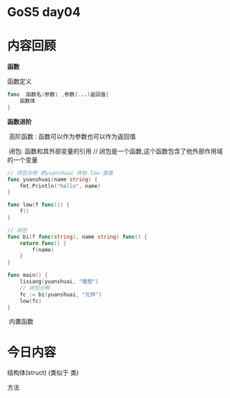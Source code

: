 # GoS5 day04

# 内容回顾

**函数**

函数定义

```go
func  函数名(参数1 ,参数2...)返回值{
	函数体
}
```



**函数进阶**

​	高阶函数 : 函数可以作为参数也可以作为返回值

​	闭包:  函数和其外部变量的引用  // 闭包是一个函数,这个函数包含了他外部作用域的一个变量

```go
// 闭包示例 把yuanshuai 传到 low 里面
func yuanshuai(name string) {
	fmt.Println("hello", name)
}

func low(f func()) {
	f()
}

// 闭包
func bi(f func(string), name string) func() {
	return func() {
		f(name)
	}
}

func main() {
	lixiang(yuanshuai, "理想")
	// 闭包示例
	fc := bi(yuanshuai, "元帅")
	low(fc)
}

```



​	内置函数





# 今日内容

结构体(struct)   (类似于 类)

方法

